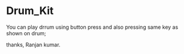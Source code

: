 # Drum_Kit
You can play drrum  using  button press 
and also pressing same key as shown on drum;

 thanks,
 Ranjan kumar.

